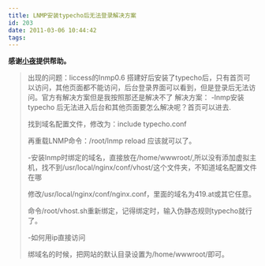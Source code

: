 ```yaml
---
title: LNMP安装typecho后无法登录解决方案
id: 203
date: 2011-03-06 10:44:42
tags:
---
```


**感谢[小夜](http://www.vpsmm.com/)提供帮助。**
> 出现的问题：liccess的lnmp0.6 搭建好后安装了typecho后，只有首页可以访问，其他页面都不能访问，后台登录界面可以看到，但是登录后无法访问。官方有解决方案但是我按照那还是解决不了<!--more-->
解决方案：
> -lnmp安装typecho 后无法进入后台和其他页面要怎么解决呢？首页可以进去.> 
> 
> 找到域名配置文件，修改为：include typecho.conf> 
> 再重载LNMP命令：/root/lnmp reload 应该就可以了。> 
> 
> -安装lnmp时绑定的域名，直接放在/home/wwwroot/,所以没有添加虚拟主机，找不到/usr/local/nginx/conf/vhost/这个文件夹，不知道域名配置文件在哪> 
> 
> 修改/usr/local/nginx/conf/nginx.conf，里面的域名为419.at或其它任意。> 
> 命令/root/vhost.sh重新绑定，记得绑定时，输入伪静态规则typecho就行了。> 
> 
> -如何用ip直接访问> 
> 
> 绑域名的时候，把网站的默认目录设置为/home/wwwroot/即可。